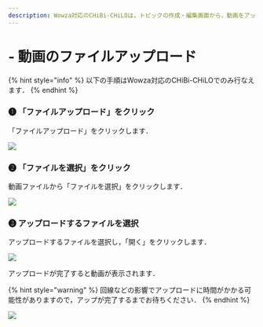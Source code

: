 ```yaml
---
description: Wowza対応のCHiBi-CHiLOは，トピックの作成・編集画面から，動画をアップロードすることができます．
---
```


# - 動画のファイルアップロード

{% hint style="info" %}
以下の手順はWowza対応のCHiBi-CHiLOでのみ行なえます．
{% endhint %}

### ❶ 「ファイルアップロード」をクリック

「ファイルアップロード」をクリックします．

![](../.gitbook/assets/file-upload\_01.png)

### ❷ 「ファイルを選択」をクリック

動画ファイルから「ファイルを選択」をクリックします．

![](../.gitbook/assets/file-upload\_02.png)

### ❸ アップロードするファイルを選択

アップロードするファイルを選択し，「開く」をクリックします．

![](../.gitbook/assets/file-upload\_03.png)

アップロードが完了すると動画が表示されます．

{% hint style="warning" %}
回線などの影響でアップロードに時間がかかる可能性がありますので，アップが完了するまでお待ちください．
{% endhint %}



![](../.gitbook/assets/file-upload\_04.png)
